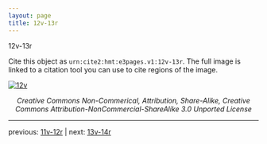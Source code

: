 ```yaml
---
layout: page
title: 12v-13r
---
```


12v-13r

Cite this object as `urn:cite2:hmt:e3pages.v1:12v-13r`. The full image is linked to a citation tool you can use to cite regions of the image.

[![12v](http://www.homermultitext.org/iipsrv?IIIF=/project/homer/pyramidal/deepzoom/hmt/e3bifolio/v1/E3_12v_13r.tif/full/800,/0/default.jpg)](http://www.homermultitext.org/ict2/?urn=urn:cite2:hmt:e3bifolio.v1:E3_12v_13r) 

<p style="text-align: center; font-style: italic;">Creative Commons Non-Commerical, Attribution, Share-Alike, Creative Commons Attribution-NonCommercial-ShareAlike 3.0 Unported License</p>

---

previous: [11v-12r](../11v-12r/) | next: [13v-14r](../13v-14r/)